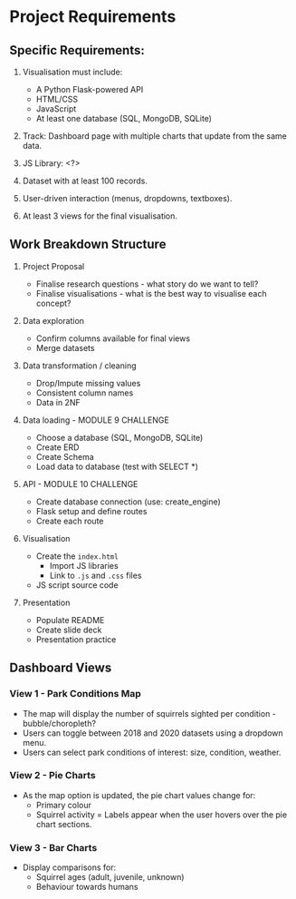 # Project Requirements

## Specific Requirements:
1. Visualisation must include:
    - A Python Flask-powered API
    - HTML/CSS
    - JavaScript
    - At least one database (SQL, MongoDB, SQLite)

2. Track: Dashboard page with multiple charts that update from the same data.

3. JS Library: <?>

4. Dataset with at least 100 records.

5. User-driven interaction (menus, dropdowns, textboxes).

6. At least 3 views for the final visualisation.

## Work Breakdown Structure
1. Project Proposal
    - Finalise research questions - what story do we want to tell?
    - Finalise visualisations - what is the best way to visualise each concept?

2. Data exploration
    - Confirm columns available for final views
    - Merge datasets

3. Data transformation / cleaning
    - Drop/Impute missing values
    - Consistent column names
    - Data in 2NF
  
4. Data loading - MODULE 9 CHALLENGE
    - Choose a database (SQL, MongoDB, SQLite)
    - Create ERD
    - Create Schema
    - Load data to database (test with SELECT *)

5. API - MODULE 10 CHALLENGE
    - Create database connection (use: create_engine)
    - Flask setup and define routes
    - Create each route

6. Visualisation
    - Create the `index.html`
        - Import JS libraries
        - Link to `.js` and `.css` files
    - JS script source code

7. Presentation
    - Populate README
    - Create slide deck
    - Presentation practice

## Dashboard Views

### View 1 - Park Conditions Map
- The map will display the number of squirrels sighted per condition - bubble/choropleth?
- Users can toggle between 2018 and 2020 datasets using a dropdown menu.
- Users can select park conditions of interest: size, condition, weather.

### View 2 - Pie Charts
- As the map option is updated, the pie chart values change for:
    - Primary colour
    - Squirrel activity
= Labels appear when the user hovers over the pie chart sections.

### View 3 - Bar Charts
- Display comparisons for:
    - Squirrel ages (adult, juvenile, unknown)
    - Behaviour towards humans